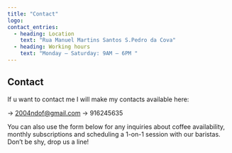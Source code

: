 ```yaml
---
title: "Contact"
logo: 
contact_entries:
  - heading: Location
    text: "Rua Manuel Martins Santos S.Pedro da Cova"
  - heading: Working hours
    text: "Monday – Saturday: 9AM – 6PM "
---
```

 ## Contact

If u want to contact me I will make my contacts available here:
 

<!-- <h3 class="f4 b lh-title mb2">How can I get…?</h3> -->

-> 2004ndof@gmail.com
 -> 916245635


You can also use the form below for any inquiries about coffee
availability, monthly subscriptions and scheduling a 1-on-1 session
with our baristas. Don’t be shy, drop us a line!
